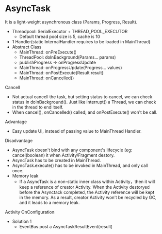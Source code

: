 # AsyncTask

It is a light-weight asynchronous class (Params, Progress, Result).
- Threadpool: SerialExecutor + THREAD_POOL_EXECUTOR
    - Default thread pool size is 5, cache is 10
- 1 Handler(static InternalHandler requires to be loaded in MainThread)
- Abstract Class
    - MainThread: onPreExecute()
    - ThreadPool: doInBackground(Params... params)
    - publishProgress -> onProgressUpdate
    - MainThread: onProgressUpdate(Progress... values)
    - MainThread: onPostExecute(Result result)
    - MainThread: onCancelled()

Cancell
- Not actual cancell the task, but setting status to cancel, we can check status in doInBackground(). Just like interrupt() a Thread, we can check in the thread to end itself.
- When cancel(), onCancelled() called, and onPostExecute() won't be call.

Advantage
- Easy update UI, instead of passing value to MainThread Handler.

Disadvantage
- AsyncTask doesn't bind with any component's lifecycle (eg: cancel(boolean) it when Activity/Fragment destory.
- AsyncTask has to be created in MainThread.
- AsyncTask.execute() has to be invoked in MainThread, and only call once.
- Memory leak
    - If a AsyncTask is a non-static inner class within Activity，then it will keep a reference of creator Activity. When the Activity destoryed before the Asynctack completed, the Activity reference will be kept in the memory. As a result, creator Activity won't be recycled by GC, and it leads to a memory leak.

Activity OnConfiguration 
- Solution 1
    - EventBus post a AsyncTaskResultEvent(result)